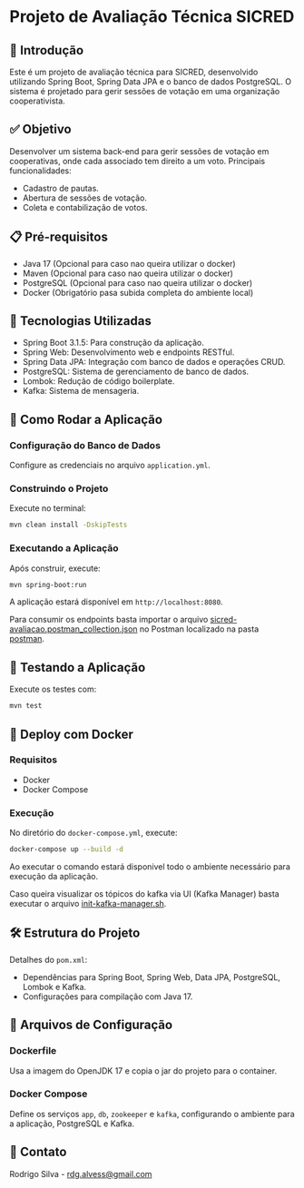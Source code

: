 # Projeto de Avaliação Técnica SICRED

## 📌 Introdução
Este é um projeto de avaliação técnica para SICRED, desenvolvido utilizando Spring Boot, Spring Data JPA e o banco de dados PostgreSQL. O sistema é projetado para gerir sessões de votação em uma organização cooperativista.

## ✅ Objetivo
Desenvolver um sistema back-end para gerir sessões de votação em cooperativas, onde cada associado tem direito a um voto. Principais funcionalidades:
- Cadastro de pautas.
- Abertura de sessões de votação.
- Coleta e contabilização de votos.

## 📋 Pré-requisitos
- Java 17 (Opcional para caso nao queira utilizar o docker)
- Maven (Opcional para caso nao queira utilizar o docker)
- PostgreSQL (Opcional para caso nao queira utilizar o docker)
- Docker (Obrigatório pasa subida completa do ambiente local)

## 🔧 Tecnologias Utilizadas
- Spring Boot 3.1.5: Para construção da aplicação.
- Spring Web: Desenvolvimento web e endpoints RESTful.
- Spring Data JPA: Integração com banco de dados e operações CRUD.
- PostgreSQL: Sistema de gerenciamento de banco de dados.
- Lombok: Redução de código boilerplate.
- Kafka: Sistema de mensageria.

## 🚀 Como Rodar a Aplicação
### Configuração do Banco de Dados
Configure as credenciais no arquivo `application.yml`.

### Construindo o Projeto
Execute no terminal:
```bash
mvn clean install -DskipTests
```


### Executando a Aplicação
Após construir, execute:
```bash
mvn spring-boot:run
```
A aplicação estará disponível em `http://localhost:8080`.

Para consumir os endpoints basta importar o arquivo [sicred-avaliacao.postman_collection.json](postman%2Fsicred-avaliacao.postman_collection.json) no Postman localizado na pasta [postman](postman). 

## 🧪 Testando a Aplicação
Execute os testes com:
```bash
mvn test
```


## 🐳 Deploy com Docker
### Requisitos
- Docker
- Docker Compose

### Execução
No diretório do `docker-compose.yml`, execute:

```bash
docker-compose up --build -d
```

Ao executar o comando estará disponivel todo o ambiente necessário para execução da aplicação.

Caso queira visualizar os tópicos do kafka via UI (Kafka Manager) basta executar o arquivo [init-kafka-manager.sh](init-kafka-manager.sh).

## 🛠️ Estrutura do Projeto
Detalhes do `pom.xml`:
- Dependências para Spring Boot, Spring Web, Data JPA, PostgreSQL, Lombok e Kafka.
- Configurações para compilação com Java 17.

## 📂 Arquivos de Configuração
### Dockerfile
Usa a imagem do OpenJDK 17 e copia o jar do projeto para o container.

### Docker Compose
Define os serviços `app`, `db`, `zookeeper` e `kafka`, configurando o ambiente para a aplicação, PostgreSQL e Kafka.

## 📧 Contato
Rodrigo Silva - rdg.alvess@gmail.com

